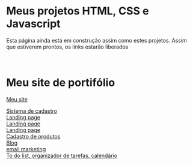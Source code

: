 # Meus projetos HTML, CSS e Javascript
<p>Esta página ainda está em construção assim como estes projetos. Assim que estiverem prontos, os links estarão liberados</p>
<br>
<h1>Meu site de portifólio</h1>

<a href="https://github.com/LucasNoliveira/Meu-site-oficial">Meu site</a>

<a href="#">Sistema de cadastro</a> <br>
<a href="#">Landing page</a> <br>
<a href="#">Landing page</a> <br>
<a href="#">Landing page</a> <br>
<a href="#">Cadastro de produtos</a> <br>
<a href="#">Blog</a> <br>
<a href="#">email marketing</a> <br>
<a href="#">To do list, organizador de tarefas, calendário</a> <br>
